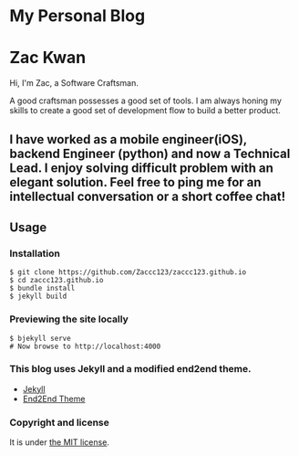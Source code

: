 # My Personal Blog

# Zac Kwan
Hi, I'm Zac, a Software Craftsman.

A good craftsman possesses a good set of tools. I am always honing my skills to create a good set of development flow to build a better product.


I have worked as a mobile engineer(iOS), backend Engineer (python) and now a Technical Lead. I enjoy solving difficult problem with an elegant solution. Feel free to ping me for an intellectual conversation or a short coffee chat!
---

## Usage

### Installation

```
$ git clone https://github.com/Zaccc123/zaccc123.github.io
$ cd zaccc123.github.io
$ bundle install
$ jekyll build
```

### Previewing the site locally

```
$ bjekyll serve
# Now browse to http://localhost:4000
```

### This blog uses Jekyll and a modified end2end theme.

- [Jekyll](https://jekyllrb.com/)
- [End2End Theme](https://github.com/nandomoreirame/end2end/)


### Copyright and license
It is under [the MIT license](/LICENSE).

